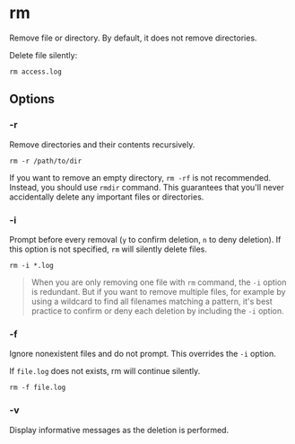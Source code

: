 # rm

Remove file or directory. By default, it does not remove directories.

Delete file silently:

```shell
rm access.log
```

## Options

### -r

Remove directories and their contents recursively.

```shell
rm -r /path/to/dir
```

If you want to remove an empty directory, `rm -rf` is not recommended. Instead, you
should use `rmdir` command. This guarantees that you'll never accidentally delete any
important files or directories.

### -i

Prompt before every removal (`y` to confirm deletion, `n` to deny deletion). If this
option is not specified, `rm` will silently delete files.

```shell
rm -i *.log
```

> When you are only removing one file with `rm` command, the `-i` option is redundant.
> But if you want to remove multiple files, for example by using a wildcard to find all
> filenames matching a pattern, it's best practice to confirm or deny each deletion by
> including the `-i` option.

### -f

Ignore nonexistent files and do not prompt. This overrides the `-i` option.

If `file.log` does not exists, rm will continue silently.

```shell
rm -f file.log
```

### -v

Display informative messages as the deletion is performed.
